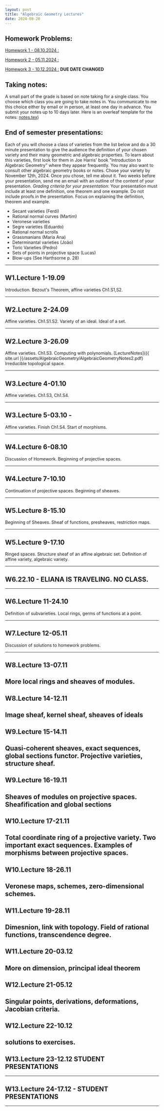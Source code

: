 ```yaml
---
layout: post
title: "Algebraic Geometry Lectures"
date: 2024-09-20
---
```


## Homework Problems:
[Homework 1 - 08.10.2024 :](https://www.overleaf.com/read/vmgvbfgzhfbr#9b0adc)

[Homework 2 - 05.11.2024 :](https://www.overleaf.com/read/vmgvbfgzhfbr#9b0adc)

[Homework 3 - 10.12.2024 :](https://www.overleaf.com/read/vmgvbfgzhfbr#9b0adc) **DUE DATE CHANGED**

## Taking notes:
A small part of the grade is based on note taking for a single class. You choose
which class you are going to take notes in. You communicate to me this choice either 
by email or in person, at least one day in advance.
You submit your notes up to 10 days later. Here is an overleaf template for the notes:
[notes.tex](https://www.overleaf.com/read/vmgvbfgzhfbr#9b0adc))

## End of semester presentations:
Each of you will choose a class of varieties from the list below and
do a 30 minute presentation to give the audience the definition of your
chosen variety and their many 
geometric and algebraic properties.
To learn about this varieties, first look for them in Joe Harris'
book "Introduction to Algebraic Geometry" where they appear frequently.
You may also want to consult other algebraic geometry books or notes.
Chose your variety by November 12th, 2024. Once you chose, tell me about
it. Two weeks before your presentation, send me an email with an
outline of the content of your presentation.
*Grading criteria for your presentation*: Your presentation must include at least
one definition, one theorem and one example. Do not include proofs in the presentation. Focus on explaining the definition, theorem and example.
- Secant varieties (Ferdi)
- Rational normal curves (Martim)
- Veronese varieties
- Segre varieties (Eduardo)
- Rational normal scrolls
- Grassmanians (Maria Ana)
- Determinantal varieties (João)
- Toric Varieties (Pedro)
- Sets of points in projective space (Lucas)
- Blow-ups (See Harthsorne p. 28)

---------------------
## W1.Lecture 1-19.09 
Introduction. Bezout's Theorem, affine varieties Ch1.S1,S2.

---------------------
## W2.Lecture 2-24.09 
Affine varieties. Ch1.S1.S2.
Variety of an ideal. Ideal of a set.

---------------------
## W2.Lecture 3-26.09 
Affine varieties. Ch1.S3.
Computing with polynomials. 
[LectureNotes]({{ site.url }}/assets/AlgebraicGeometry/AlgebraicGeometryNotes2.pdf)
Irreducible topological space.

---------------------
## W3.Lecture 4-01.10 
Affine varieties. Ch1.S3, Ch1.S4. 

---------------------
## W3.Lecture 5-03.10 -
Affine varieties. Finish Ch1.S4. Start of morphisms.

---------------------
## W4.Lecture 6-08.10 
Discussion of Homework. Beginning of projective spaces.

---------------------
## W4.Lecture 7-10.10 
Continuation of projective spaces. Beginning of sheaves.

---------------------
## W5.Lecture 8-15.10
Beginning of Sheaves. Sheaf of functions, presheaves, restriction maps.

---------------------

## W5.Lecture 9-17.10 
Ringed spaces. Structure sheaf of an affine algebraic set. Definition
of affine variety, algebraic variety.

---------------------
## W6.22.10 - ELIANA IS TRAVELING. NO CLASS.

---------------------
## W6.Lecture 11-24.10 
Definition of subvarieties. Local rings, germs of functions at a point.

---------------------
## W7.Lecture 12-05.11 
Discussion of solutions to homework problems.

---------------------
## W8.Lecture 13-07.11 
More local rings and sheaves of modules.
---------------------
## W8.Lecture 14-12.11
Image sheaf, kernel sheaf, sheaves of ideals
---------------------
## W9.Lecture 15-14.11
Quasi-coherent sheaves, exact sequences, global sections functor. Projective varieties, structure sheaf.
---------------------
## W9.Lecture 16-19.11
Sheaves of modules on projective spaces. Sheafification and global sections
---------------------
## W10.Lecture 17-21.11
Total coordinate ring of a projective variety. Two important exact sequences. Examples of morphisms between projective spaces.
---------------------
## W10.Lecture 18-26.11
Veronese maps, schemes, zero-dimensional schemes.
---------------------
## W11.Lecture 19-28.11
Dimesnion, link with topology. Field of rational functions, transcendence degree.
---------------------
## W11.Lecture 20-03.12
More on dimension, principal ideal theorem
---------------------
## W12.Lecture 21-05.12
Singular points, derivations, deformations, Jacobian criteria.
---------------------
## W12.Lecture 22-10.12
solutions to exercises.
---------------------
## W13.Lecture 23-12.12 STUDENT PRESENTATIONS
---------------------
## W13.Lecture 24-17.12 - STUDENT PRESENTATIONS
---------------------
